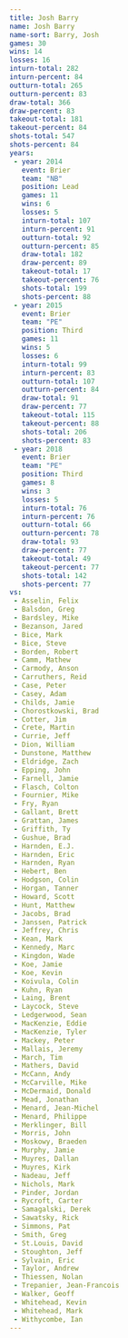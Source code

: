 ```yaml
---
title: Josh Barry
name: Josh Barry
name-sort: Barry, Josh
games: 30
wins: 14
losses: 16
inturn-total: 282
inturn-percent: 84
outturn-total: 265
outturn-percent: 83
draw-total: 366
draw-percent: 83
takeout-total: 181
takeout-percent: 84
shots-total: 547
shots-percent: 84
years:
 - year: 2014
   event: Brier
   team: "NB"
   position: Lead
   games: 11
   wins: 6
   losses: 5
   inturn-total: 107
   inturn-percent: 91
   outturn-total: 92
   outturn-percent: 85
   draw-total: 182
   draw-percent: 89
   takeout-total: 17
   takeout-percent: 76
   shots-total: 199
   shots-percent: 88
 - year: 2015
   event: Brier
   team: "PE"
   position: Third
   games: 11
   wins: 5
   losses: 6
   inturn-total: 99
   inturn-percent: 83
   outturn-total: 107
   outturn-percent: 84
   draw-total: 91
   draw-percent: 77
   takeout-total: 115
   takeout-percent: 88
   shots-total: 206
   shots-percent: 83
 - year: 2018
   event: Brier
   team: "PE"
   position: Third
   games: 8
   wins: 3
   losses: 5
   inturn-total: 76
   inturn-percent: 76
   outturn-total: 66
   outturn-percent: 78
   draw-total: 93
   draw-percent: 77
   takeout-total: 49
   takeout-percent: 77
   shots-total: 142
   shots-percent: 77
vs:
 - Asselin, Felix
 - Balsdon, Greg
 - Bardsley, Mike
 - Bezanson, Jared
 - Bice, Mark
 - Bice, Steve
 - Borden, Robert
 - Camm, Mathew
 - Carmody, Anson
 - Carruthers, Reid
 - Case, Peter
 - Casey, Adam
 - Childs, Jamie
 - Chorostkowski, Brad
 - Cotter, Jim
 - Crete, Martin
 - Currie, Jeff
 - Dion, William
 - Dunstone, Matthew
 - Eldridge, Zach
 - Epping, John
 - Farnell, Jamie
 - Flasch, Colton
 - Fournier, Mike
 - Fry, Ryan
 - Gallant, Brett
 - Grattan, James
 - Griffith, Ty
 - Gushue, Brad
 - Harnden, E.J.
 - Harnden, Eric
 - Harnden, Ryan
 - Hebert, Ben
 - Hodgson, Colin
 - Horgan, Tanner
 - Howard, Scott
 - Hunt, Matthew
 - Jacobs, Brad
 - Janssen, Patrick
 - Jeffrey, Chris
 - Kean, Mark
 - Kennedy, Marc
 - Kingdon, Wade
 - Koe, Jamie
 - Koe, Kevin
 - Koivula, Colin
 - Kuhn, Ryan
 - Laing, Brent
 - Laycock, Steve
 - Ledgerwood, Sean
 - MacKenzie, Eddie
 - MacKenzie, Tyler
 - Mackey, Peter
 - Mallais, Jeremy
 - March, Tim
 - Mathers, David
 - McCann, Andy
 - McCarville, Mike
 - McDermaid, Donald
 - Mead, Jonathan
 - Menard, Jean-Michel
 - Menard, Philippe
 - Merklinger, Bill
 - Morris, John
 - Moskowy, Braeden
 - Murphy, Jamie
 - Muyres, Dallan
 - Muyres, Kirk
 - Nadeau, Jeff
 - Nichols, Mark
 - Pinder, Jordan
 - Rycroft, Carter
 - Samagalski, Derek
 - Sawatsky, Rick
 - Simmons, Pat
 - Smith, Greg
 - St.Louis, David
 - Stoughton, Jeff
 - Sylvain, Eric
 - Taylor, Andrew
 - Thiessen, Nolan
 - Trepanier, Jean-Francois
 - Walker, Geoff
 - Whitehead, Kevin
 - Whitehead, Mark
 - Withycombe, Ian
---
```

